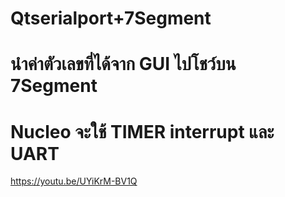 # Qtserialport+7Segment
# นำค่าตัวเลขที่ได้จาก GUI ไปโชว์บน 7Segment 
# Nucleo จะใช้ TIMER interrupt และ UART
https://youtu.be/UYiKrM-BV1Q
